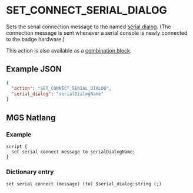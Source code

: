 # SET_CONNECT_SERIAL_DIALOG

Sets the serial connection message to the named [serial dialog](../serial_dialogs). (The connection message is sent whenever a serial console is newly connected to the badge hardware.)

This action is also available as a [combination block](../mgs/combination_block).

## Example JSON

```json
{
  "action": "SET_CONNECT_SERIAL_DIALOG",
  "serial_dialog": "serialDialogName"
}
```

## MGS Natlang

### Example

```mgs
script {
  set serial connect message to serialDialogName;
}
```

### Dictionary entry

```
set serial connect (message) (to) $serial_dialog:string (;)
```
